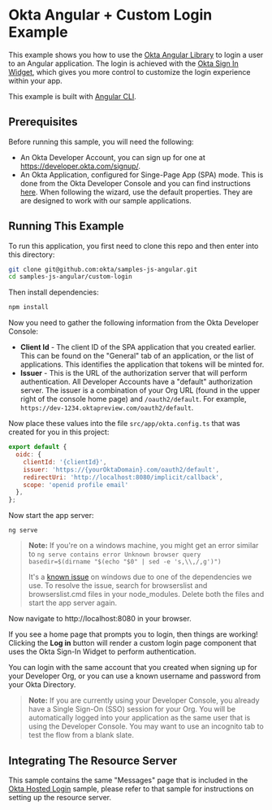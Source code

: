 # Okta Angular + Custom Login Example

This example shows you how to use the [Okta Angular Library][] to login a user to an Angular application.  The login is achieved with the [Okta Sign In Widget][], which gives you more control to customize the login experience within your app.

This example is built with [Angular CLI][].

## Prerequisites

Before running this sample, you will need the following:

* An Okta Developer Account, you can sign up for one at https://developer.okta.com/signup/.
* An Okta Application, configured for Singe-Page App (SPA) mode. This is done from the Okta Developer Console and you can find instructions [here][OIDC SPA Setup Instructions].  When following the wizard, use the default properties.  They are are designed to work with our sample applications.


## Running This Example

To run this application, you first need to clone this repo and then enter into this directory:

```bash
git clone git@github.com:okta/samples-js-angular.git
cd samples-js-angular/custom-login
```

Then install dependencies:

```bash
npm install
```

Now you need to gather the following information from the Okta Developer Console:

- **Client Id** - The client ID of the SPA application that you created earlier. This can be found on the "General" tab of an application, or the list of applications.  This identifies the application that tokens will be minted for.
- **Issuer** - This is the URL of the authorization server that will perform authentication.  All Developer Accounts have a "default" authorization server.  The issuer is a combination of your Org URL (found in the upper right of the console home page) and `/oauth2/default`. For example, `https://dev-1234.oktapreview.com/oauth2/default`.

Now place these values into the file `src/app/okta.config.ts` that was created for you in this project:

```javascript
export default {
  oidc: {
    clientId: '{clientId}',
    issuer: 'https://{yourOktaDomain}.com/oauth2/default',
    redirectUri: 'http://localhost:8080/implicit/callback',
    scope: 'openid profile email'
  },
};

```

Now start the app server:

```
ng serve
```

>  **Note:** If you're on a windows machine, you might get an error similar to
> `ng serve contains error Unknown browser query basedir=$(dirname "$(echo "$0" | sed -e 's,\\,/,g')")`
>
> It's a [known issue](https://github.com/angular/angular-cli/issues/5075) on windows due to one of the dependencies we use. To resolve the issue, search for browserslist and browserslist.cmd files in your node_modules. Delete both the files and start the app server again.


Now navigate to http://localhost:8080 in your browser.

If you see a home page that prompts you to login, then things are working!  Clicking the **Log in** button will render a custom login page component that uses the Okta Sign-In Widget to perform authentication.

You can login with the same account that you created when signing up for your Developer Org, or you can use a known username and password from your Okta Directory.

> **Note:** If you are currently using your Developer Console, you already have a Single Sign-On (SSO) session for your Org.  You will be automatically logged into your application as the same user that is using the Developer Console.  You may want to use an incognito tab to test the flow from a blank slate.


## Integrating The Resource Server

This sample contains the same "Messages" page that is included in the [Okta Hosted Login](/okta-hosted-login) sample, please refer to that sample for instructions on setting up the resource server.

[Angular CLI]: https://cli.angular.io/
[OAuth 2.0 Implicit Flow]: https://developer.okta.com/authentication-guide/implementing-authentication/implicit
[Okta Angular Library]: https://github.com/okta/okta-oidc-js/tree/master/packages/okta-angular
[OIDC SPA Setup Instructions]: https://developer.okta.com/authentication-guide/implementing-authentication/implicit#1-setting-up-your-application
[Okta Sign In Widget]: https://github.com/okta/okta-signin-widget
